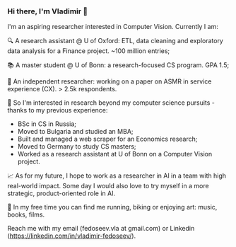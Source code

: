 ### Hi there, I'm Vladimir 👋

I'm an aspiring researcher interested in Computer Vision. Currently I am:

🔍 A research assistant @ U of Oxford: ETL, data cleaning and exploratory data analysis for a Finance project. ~100 million entries;

📚 A master student @ U of Bonn: a research-focused CS program. GPA 1.5;


📃 An independent researcher: working on a paper on ASMR in service experience (CX). > 2.5k respondents.

🚈 So I'm interested in research beyond my computer science pursuits - thanks to my previous experience:
- BSc in CS in Russia;
- Moved to Bulgaria and studied an MBA;
- Built and managed a web scraper for an Economics research;
- Moved to Germany to study CS masters;
- Worked as a research assistant at U of Bonn on a Computer Vision project.

📈 As for my future, I hope to work as a researcher in AI in a team with high real-world impact. Some day I would also love to try myself in a more strategic, product-oriented role in AI.

🏃 In my free time you can find me running, biking or enjoying art: music, books, films.

Reach me with my email (fedoseev.vla at gmail.com) or Linkedin (https://linkedin.com/in/vladimir-fedoseev/).

